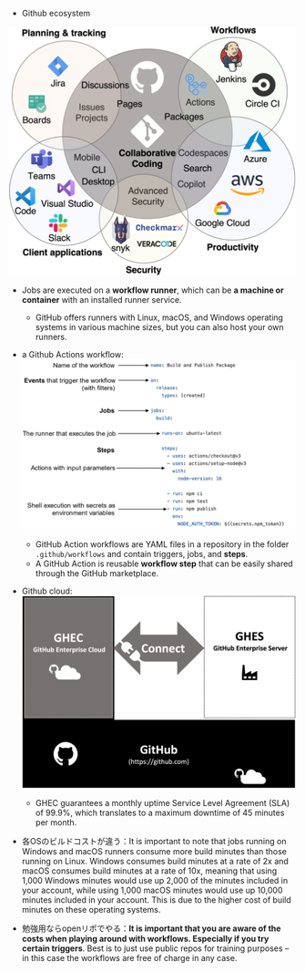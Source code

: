 - Github ecosystem

![](img/ch01__image001.png)

- Jobs are executed on a **workflow runner**, which can be **a machine or container** with an installed runner service. 
  - GitHub offers runners with Linux, macOS, and Windows operating systems in  various machine sizes, but you can also host your own runners.

- a Github Actions workflow: ![](img/ch01__image005.png)
  - GitHub Action workflows are YAML files in a repository in the folder `.github/workflows` and contain triggers, jobs, and **steps**.
  - A GitHub Action is reusable **workflow step** that can be easily shared through the GitHub marketplace.

- Github cloud: ![](img/ch01__image007.png)
  - GHEC guarantees a monthly uptime Service Level Agreement (SLA) of 99.9%, which translates to a maximum downtime of 45 minutes per month.
- 各OSのビルドコストが違う：It is important to note that jobs running on Windows and macOS runners consume more build minutes than those running on Linux. Windows consumes build minutes at a rate of 2x and macOS consumes build minutes at a rate of 10x, meaning that using 1,000 Windows minutes would use up 2,000 of the minutes included in your account, while using 1,000 macOS minutes would use up 10,000 minutes included in your account. This is due to the higher cost of build minutes on these operating systems.
- 勉強用ならopenリポでやる：**It is important that you are aware of the costs when playing around with workflows. Especially if you try certain triggers**. Best is to just use public repos for training purposes – in this case the workflows are free of charge in any case.